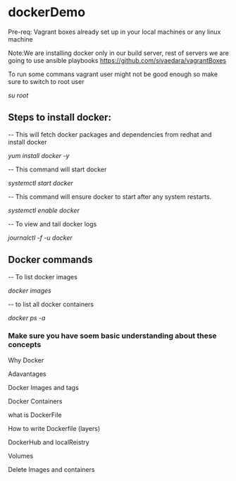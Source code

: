 # dockerDemo
Pre-req: Vagrant boxes already set up in your local machines or any linux machine

Note:We are installing docker only in our build server, rest of servers we are going to use ansible playbooks
https://github.com/sivaedara/vagrantBoxes

To run some commans vagrant user might not be good enough so make sure to switch to root user

*su root*

## Steps to install docker:
-- This will fetch docker packages and dependencies from redhat and install docker

*yum install docker -y*

-- This command will start docker

*systemctl start docker*

-- This command will ensure docker to start after any system restarts.

*systemctl enable docker*

-- To view and tail docker logs

*journalctl -f -u docker*

## Docker commands
-- To list docker images

*docker images*

-- to list all docker containers

*docker ps -a*

### Make sure you have soem basic understanding about these concepts
Why Docker

Adavantages

Docker Images and tags

Docker Containers

what is DockerFile

How to write Dockerfile (layers)

DockerHub and localReistry

Volumes

Delete Images and containers

